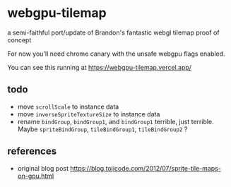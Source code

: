 # webgpu-tilemap
a semi-faithful port/update of Brandon's fantastic webgl tilemap proof of concept


For now you'll need chrome canary with the unsafe webgpu flags enabled. 

You can see this running at https://webgpu-tilemap.vercel.app/


## todo
* move `scrollScale` to instance data
* move `inverseSpriteTextureSize` to instance data
* rename `bindGroup`, `bindGroup1`, and `bindGroup1` terrible, just terrible. Maybe `spriteBindGroup`, `tileBindGroup1`, `tileBindGroup2` ?


## references

* original blog post https://blog.tojicode.com/2012/07/sprite-tile-maps-on-gpu.html

